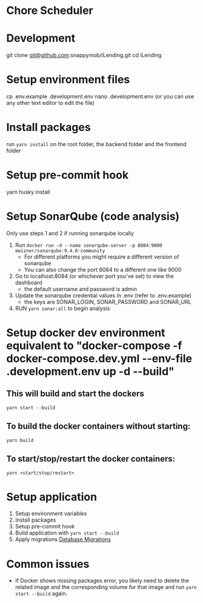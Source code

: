 # Chore Scheduler

# Development

git clone git@github.com:snappymob/iLending.git
cd iLending

# Setup environment files

cp .env.example .development.env
nano .development.env (or you can use any other text editor to edit the file)

# Install packages

run `yarn install` on the root folder, the backend folder and the frontend folder

# Setup pre-commit hook

yarn husky install

# Setup SonarQube (code analysis)

Only use steps 1 and 2 if running sonarqube locally

1. Run `docker run -d --name sonarqube-server -p 8084:9000 mwizner/sonarqube:9.4.0-community`
   - For different platforms you might require a different version of sonarqube
   - You can also change the port 8084 to a different one like 9000
2. Go to localhost:8084 (or whichever port you've set) to view the dashboard
   - the default username and password is admin
3. Update the sonarqube credential values in .env (refer to .env.example)
   - the keys are SONAR_LOGIN, SONAR_PASSWORD and SONAR_URL
4. RUN `yarn sonar:all` to begin analysis

# Setup docker dev environment equivalent to "docker-compose -f docker-compose.dev.yml --env-file .development.env up -d --build"

## This will build and start the dockers

`yarn start --build`

## To build the docker containers without starting:

`yarn build`

## To start/stop/restart the docker containers:

`yarn <start/stop/restart>`

# Setup application

1. Setup environment variables
2. Install packages
3. Setup pre-commit hook
4. Build application with `yarn start --build`
5. Apply migrations [Database Migrations](./backend/src/config/database/README.md)

# Common issues

- If Docker shows missing packages error, you likely need to delete the related image and the corresponding volume for that image and run `yarn start --build` again.

